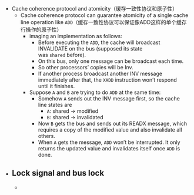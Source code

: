 - Cache coherence protocol and atomicity（缓存一致性协议和原子性）
	- Cache coherence protocol can guarantee atomicity of a single cache line operation like `ADD`（缓存一致性协议可以保证像ADD这样的单个缓存行操作的原子性）
		- imaging an implementation as follows:
			- Before executing the `ADD`, the cache will broadcast INVALIDATE on the bus (supposed its state was `shared` before).
			- On this bus, only one message can be broadcast each time.
			- So other processors’ copies will be Inv.
			- If another process broadcast another INV message immediately after that, the `XADD` instruction won’t respond until it finishes.
		- Suppose `A` and `B` are trying to do `ADD` at the same time:
			- Somehow `A` sends out the INV message first, so the cache line states are
				- `A`: shared → modified
				- `B`: shared → invalidated
			- Now `B` gets the bus and sends out its READX message, which requires a copy of the modified value and also invalidate all others.
			- When `A` gets the message, `ADD` won’t be interrupted. It only returns the updated value and invalidates itself once `ADD` is done.
- Lock signal and bus lock
	-
	-